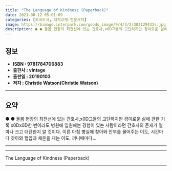 ```yaml
---
title: "The Language of Kindness (Paperback)"
date: 2021-08-12 05:01:09
categories: [외국도서, 대학교재-전문서적]
image: https://bimage.interpark.com/goods_image/9/4/3/2/303129432s.jpg
description: ● ● 돌봄 현장의 최전선에 있는 간호사,x0D그들의 고단하지만 경이로운 삶에 관한 기록 x0Dx0D한 번이라도 병원에 입원해본 경험이 있는 사람이라면 간호사의 존재가 얼마나 크고 대단한지 알 것이다. 이른 아침 병실에 찾아와 안부를 물어주는 이도, 시간마다 찾아와 혈압과 체온을 재
---
```


## **정보**

- **ISBN : 9781784706883**
- **출판사 : vintage**
- **출판일 : 20190103**
- **저자 : Christie Watson(Christie Watson)**

------



## **요약**

●  ●  돌봄 현장의 최전선에 있는 간호사,x0D그들의 고단하지만 경이로운 삶에 관한 기록 x0Dx0D한 번이라도 병원에 입원해본 경험이 있는 사람이라면 간호사의 존재가 얼마나 크고 대단한지 알 것이다. 이른 아침 병실에 찾아와 안부를 물어주는 이도, 시간마다 찾아와 혈압과 체온을 재는 이도, 끼니때마다... 

------



------


The Language of Kindness (Paperback) 

------


